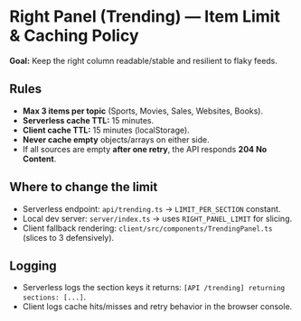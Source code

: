 # Right Panel (Trending) — Item Limit & Caching Policy

**Goal:** Keep the right column readable/stable and resilient to flaky feeds.

## Rules

- **Max 3 items per topic** (Sports, Movies, Sales, Websites, Books).
- **Serverless cache TTL:** 15 minutes.
- **Client cache TTL:** 15 minutes (localStorage).
- **Never cache empty** objects/arrays on either side.
- If all sources are empty **after one retry**, the API responds **204 No Content**.

## Where to change the limit

- Serverless endpoint: `api/trending.ts` → `LIMIT_PER_SECTION` constant.
- Local dev server: `server/index.ts` → uses `RIGHT_PANEL_LIMIT` for slicing.
- Client fallback rendering: `client/src/components/TrendingPanel.ts` (slices to 3 defensively).

## Logging

- Serverless logs the section keys it returns: `[API /trending] returning sections: [...]`.
- Client logs cache hits/misses and retry behavior in the browser console.
 